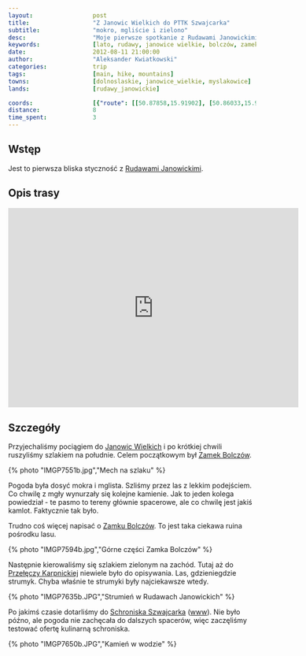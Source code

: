 ```yaml
---
layout:                 post
title:                  "Z Janowic Wielkich do PTTK Szwajcarka"
subtitle:               "mokro, mgliście i zielono"
desc:                   "Moje pierwsze spotkanie z Rudawami Janowickimi, a dokładniej z północną częścia, można podsumować jako spacer przez letni, deszczowy las. Najciekawszym obiektem na trasie był Zamek Bolczów."
keywords:               [lato, rudawy, janowice wielkie, bolczów, zamek, deszcz, deszczowy]
date:                   2012-08-11 21:00:00
author:                 "Aleksander Kwiatkowski"
categories:             trip
tags:                   [main, hike, mountains]
towns:                  [dolnoslaskie, janowice_wielkie, myslakowice]
lands:                  [rudawy_janowickie]

coords:                 [{"route": [[50.87858,15.91902], [50.86033,15.91344], [50.85979,15.90640], [50.85507,15.90683], [50.85193,15.89387], [50.86477,15.87550], [50.86331,15.87215]], "type": "hike"}, {"route": [[50.77405,16.15106], [50.81333,16.11741], [50.80790,16.09853], [50.83220,16.03295], [50.88497,15.94455], [50.87717,15.91313], [50.87869,15.91880]], "type": "train"}]
distance:               8
time_spent:             3
---
```


[wiki-rudawy]:          https://pl.wikipedia.org/wiki/Rudawy_Janowickie
[wiki-janowice]:        https://pl.wikipedia.org/wiki/Janowice_Wielkie
[wiki-bolczow]:		      https://pl.wikipedia.org/wiki/Zamek_Bolcz%C3%B3w
[wiki-karpnicka]:       https://pl.wikipedia.org/wiki/Prze%C5%82%C4%99cz_Karpnicka
[wiki-szwajcarka]:      https://pl.wikipedia.org/wiki/Szwajcarka

[szwajcarka]:           http://schronisko-szwajcarka.pl/

Wstęp
-----

Jest to pierwsza bliska styczność z [Rudawami Janowickimi][wiki-rudawy].

Opis trasy
----------

<iframe height='405' width='590' frameborder='0' allowtransparency='true' scrolling='no' src='https://www.strava.com/activities/167091762/embed/2fc07a8a832e752f64acbe3881a9cedb0c456366'></iframe>

Szczegóły
---------

Przyjechaliśmy pociągiem do [Janowic Wielkich][wiki-janowice] i po krótkiej chwili ruszyliśmy szlakiem na południe.
Celem początkowym był [Zamek Bolczów][wiki-bolczow].

{% photo "IMGP7551b.jpg","Mech na szlaku" %}

Pogoda była dosyć mokra i mglista. Szliśmy przez las z lekkim podejściem. Co chwilę z mgły wynurzały się kolejne
kamienie. Jak to jeden kolega powiedział - te pasmo to tereny głównie spacerowe, ale co chwilę jest
jakiś kamlot. Faktycznie tak było.

Trudno coś więcej napisać o [Zamku Bolczów][wiki-bolczow]. To jest taka ciekawa ruina pośrodku lasu.

{% photo "IMGP7594b.jpg","Górne części Zamka Bolczów" %}

Następnie kierowaliśmy się szlakiem zielonym na zachód. Tutaj aż do [Przełęczy Karpnickiej][wiki-karpnicka]
niewiele było do opisywania. Las, gdzieniegdzie strumyk. Chyba właśnie te strumyki były najciekawsze wtedy.

{% photo "IMGP7635b.JPG","Strumień w Rudawach Janowickich" %}

Po jakimś czasie dotarliśmy do [Schroniska Szwajcarka][wiki-szwajcarka] ([www][szwajcarka]). Nie było późno, ale pogoda
nie zachęcała do dalszych spacerów, więc zaczęliśmy testować ofertę kulinarną schroniska.

{% photo "IMGP7650b.JPG","Kamień w wodzie" %}
